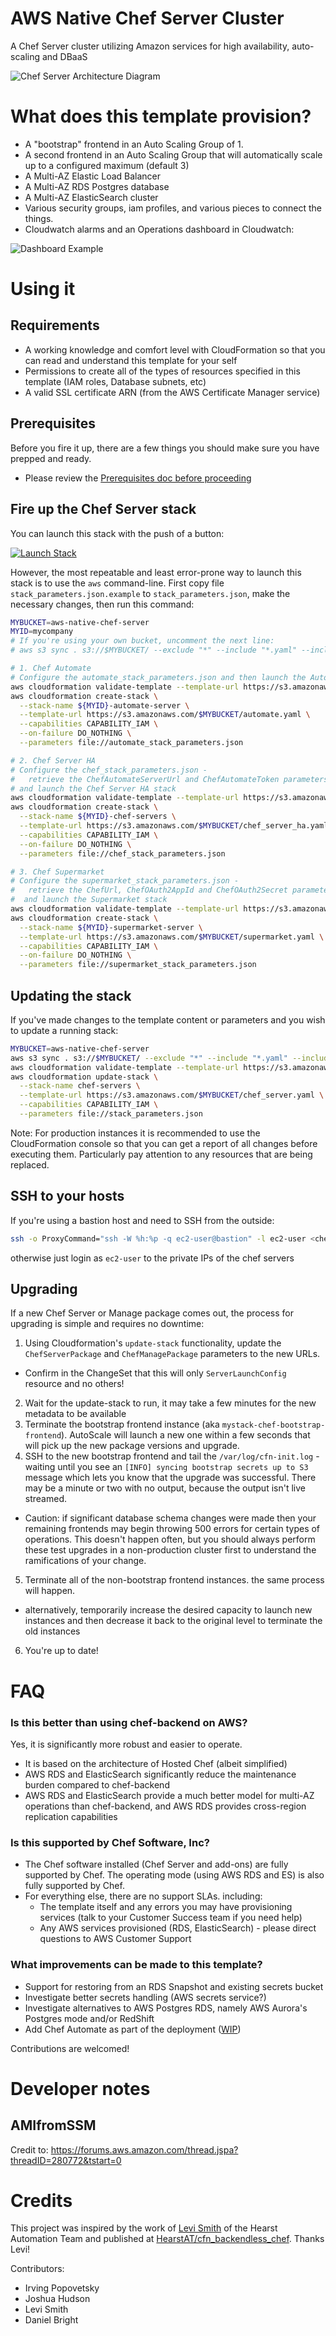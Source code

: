 # AWS Native Chef Server Cluster
A Chef Server cluster utilizing Amazon services for high availability, auto-scaling and DBaaS

![Chef Server Architecture Diagram](/images/arch-diagram.png?raw=true "Architecture Diagram")

# What does this template provision?
- A "bootstrap" frontend in an Auto Scaling Group of 1.
- A second frontend in an Auto Scaling Group that will automatically scale up to a configured maximum (default 3)
- A Multi-AZ Elastic Load Balancer
- A Multi-AZ RDS Postgres database
- A Multi-AZ ElasticSearch cluster
- Various security groups, iam profiles, and various pieces to connect the things.
- Cloudwatch alarms and an Operations dashboard in Cloudwatch:

![Dashboard Example](/images/opsdashboard.png?raw=true "Architecture Diagram")


# Using it

## Requirements
* A working knowledge and comfort level with CloudFormation so that you can read and understand this template for your self
* Permissions to create all of the types of resources specified in this template (IAM roles, Database subnets, etc)
* A valid SSL certificate ARN (from the AWS Certificate Manager service)

## Prerequisites

Before you fire it up, there are a few things you should make sure you have prepped and ready.

* Please review the [Prerequisites doc before proceeding](./PREREQS.md)

## Fire up the Chef Server stack

You can launch this stack with the push of a button:
<p><a href="https://console.aws.amazon.com/cloudformation/home#/stacks/new?templateURL=https:%2F%2Fs3.amazonaws.com%2Faws-native-chef-server%2Fbackendless_chef.yaml&amp;stackName=my-chef-cluster" target="_blank"><img src="https://s3.amazonaws.com/cloudformation-examples/cloudformation-launch-stack.png" alt="Launch Stack" /></a></p>

However, the most repeatable and least error-prone way to launch this stack is to use the `aws` command-line. First copy file `stack_parameters.json.example` to `stack_parameters.json`, make the necessary changes, then run this command:

```bash
MYBUCKET=aws-native-chef-server
MYID=mycompany
# If you're using your own bucket, uncomment the next line:
# aws s3 sync . s3://$MYBUCKET/ --exclude "*" --include "*.yaml" --include "files/*"

# 1. Chef Automate
# Configure the automate_stack_parameters.json and then launch the Automate Server:
aws cloudformation validate-template --template-url https://s3.amazonaws.com/$MYBUCKET/automate.yaml && \
aws cloudformation create-stack \
  --stack-name ${MYID}-automate-server \
  --template-url https://s3.amazonaws.com/$MYBUCKET/automate.yaml \
  --capabilities CAPABILITY_IAM \
  --on-failure DO_NOTHING \
  --parameters file://automate_stack_parameters.json

# 2. Chef Server HA
# Configure the chef_stack_parameters.json -
#   retrieve the ChefAutomateServerUrl and ChefAutomateToken parameters from the Automate server
# and launch the Chef Server HA stack
aws cloudformation validate-template --template-url https://s3.amazonaws.com/$MYBUCKET/chef_server_ha.yaml && \
aws cloudformation create-stack \
  --stack-name ${MYID}-chef-servers \
  --template-url https://s3.amazonaws.com/$MYBUCKET/chef_server_ha.yaml \
  --capabilities CAPABILITY_IAM \
  --on-failure DO_NOTHING \
  --parameters file://chef_stack_parameters.json

# 3. Chef Supermarket
# Configure the supermarket_stack_parameters.json -
#   retrieve the ChefUrl, ChefOAuth2AppId and ChefOAuth2Secret parameters from the Chef Servers
#  and launch the Supermarket stack
aws cloudformation validate-template --template-url https://s3.amazonaws.com/$MYBUCKET/supermarket.yaml && \
aws cloudformation create-stack \
  --stack-name ${MYID}-supermarket-server \
  --template-url https://s3.amazonaws.com/$MYBUCKET/supermarket.yaml \
  --capabilities CAPABILITY_IAM \
  --on-failure DO_NOTHING \
  --parameters file://supermarket_stack_parameters.json
```

## Updating the stack

If you've made changes to the template content or parameters and you wish to update a running stack:

```bash
MYBUCKET=aws-native-chef-server
aws s3 sync . s3://$MYBUCKET/ --exclude "*" --include "*.yaml" --include "files/*" && \
aws cloudformation validate-template --template-url https://s3.amazonaws.com/$MYBUCKET/chef_server.yaml && \
aws cloudformation update-stack \
  --stack-name chef-servers \
  --template-url https://s3.amazonaws.com/$MYBUCKET/chef_server.yaml \
  --capabilities CAPABILITY_IAM \
  --parameters file://stack_parameters.json
```

Note: For production instances it is recommended to use the CloudFormation console so that you can get a report of all changes before executing them.  Particularly pay attention to any resources that are being replaced.

## SSH to your hosts

If you're using a bastion host and need to SSH from the outside:

```bash
ssh -o ProxyCommand="ssh -W %h:%p -q ec2-user@bastion" -l ec2-user <chef server private ip>
```

otherwise just login as `ec2-user` to the private IPs of the chef servers

## Upgrading

If a new Chef Server or Manage package comes out, the process for upgrading is simple and requires no downtime:

1. Using Cloudformation's `update-stack` functionality, update the `ChefServerPackage` and `ChefManagePackage` parameters to the new URLs.
  - Confirm in the ChangeSet that this will only `ServerLaunchConfig` resource and no others!
2. Wait for the update-stack to run, it may take a few minutes for the new metadata to be available
3. Terminate the bootstrap frontend instance (aka `mystack-chef-bootstrap-frontend`). AutoScale will launch a new one within a few seconds that will pick up the new package versions and upgrade.
4. SSH to the new bootstrap frontend and tail the `/var/log/cfn-init.log` - waiting until you see an `[INFO] syncing bootstrap secrets up to S3` message which lets you know that the upgrade was successful.  There may be a minute or two with no output, because the output isn't live streamed.
  - Caution: if significant database schema changes were made then your remaining frontends may begin throwing 500 errors for certain types of operations.  This doesn't happen often, but you should always perform these test upgrades in a non-production cluster first to understand the ramifications of your change.
5. Terminate all of the non-bootstrap frontend instances.  the same process will happen.
  - alternatively, temporarily increase the desired capacity to launch new instances and then decrease it back to the original level to terminate the old instances
6. You're up to date!

# FAQ

### Is this better than using chef-backend on AWS?

Yes, it is significantly more robust and easier to operate.
- It is based on the architecture of Hosted Chef (albeit simplified)
- AWS RDS and ElasticSearch significantly reduce the maintenance burden compared to chef-backend
- AWS RDS and ElasticSearch provide a much better model for multi-AZ operations than chef-backend, and AWS RDS provides cross-region replication capabilities

### Is this supported by Chef Software, Inc?

- The Chef software installed (Chef Server and add-ons) are fully supported by Chef.  The operating mode (using AWS RDS and ES) is also fully supported by Chef.
- For everything else, there are no support SLAs.  including:
  - The template itself and any errors you may have provisioning services (talk to your Customer Success team if you need help)
  - Any AWS services provisioned (RDS, ElasticSearch) - please direct questions to AWS Customer Support

### What improvements can be made to this template?

- Support for restoring from an RDS Snapshot and existing secrets bucket
- Investigate better secrets handling (AWS secrets service?)
- Investigate alternatives to AWS Postgres RDS, namely AWS Aurora's Postgres mode and/or RedShift
- Add Chef Automate as part of the deployment ([WIP](https://github.com/chef-customers/aws_native_chef_server/pull/37))

Contributions are welcomed!

# Developer notes

## AMIfromSSM
Credit to: https://forums.aws.amazon.com/thread.jspa?threadID=280772&tstart=0

# Credits

This project was inspired by the work of [Levi Smith](https://github.com/TheFynx) of the Hearst Automation Team and published at [HearstAT/cfn_backendless_chef](https://github.com/HearstAT/cfn_backendless_chef).  Thanks Levi!

Contributors:
- Irving Popovetsky
- Joshua Hudson
- Levi Smith
- Daniel Bright
